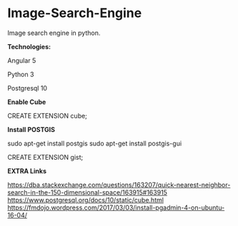 # Image-Search-Engine
Image search engine in python.

**Technologies:**

Angular 5

Python 3

Postgresql 10


**Enable Cube**

CREATE EXTENSION cube;

**Install POSTGIS**

sudo apt-get install postgis
sudo apt-get install postgis-gui

CREATE EXTENSION gist;

**EXTRA Links**

https://dba.stackexchange.com/questions/163207/quick-nearest-neighbor-search-in-the-150-dimensional-space/163915#163915
https://www.postgresql.org/docs/10/static/cube.html
https://fmdojo.wordpress.com/2017/03/03/install-pgadmin-4-on-ubuntu-16-04/
